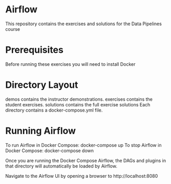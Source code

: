 # Airflow
This repository contains the exercises and solutions for the Data Pipelines course

# Prerequisites
Before running these exercises you will need to install Docker

# Directory Layout
demos contains the instructor demonstrations. exercises contains the student exercises. solutions contains the full exercise solutions Each directory contains a docker-compose.yml file.

# Running Airflow
To run Airflow in Docker Compose: docker-compose up To stop Airflow in Docker Compose: docker-compose down

Once you are running the Docker Compose Airflow, the DAGs and plugins in that directory will automatically be loaded by Airflow.

Navigate to the Airflow UI by opening a browser to http://localhost:8080

